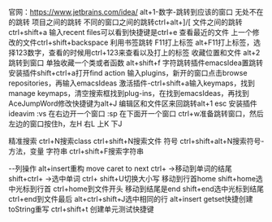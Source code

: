 官网：https://www.jetbrains.com/idea/
alt+1-数字-跳转到应该的窗口
无处不在的跳转
项目之间的跳转
不同的窗口之间的跳转ctrl+alt+]/[
文件之间的跳转
ctrl+shift+a 输入recent files可以看到快捷键是ctrl+e 查看最近的文件
上一个修改的文件ctrl+shift+backspace
利用书签跳转
F11打上标签
alt+F11打上标签，选择123数字，查看的时候用ctrl+123来查看以及打上的标签
收藏位置和文件
alt+2跳转到窗口
单独收藏一个类或者函数
alt+shift+f
字符跳转插件emacsIdea置跳转
安装插件shift+ctrl+a打开find action 输入plugins，新开的窗口点击browse repositories，再输入emacsIdeas
激活插件-ctrl+shift+a输入keymaps，找到manage keymaps，清空搜索框找到plug-ins，在找到emacsIdeas，再找到AceJumpWord修改快捷键为alt+J
编辑区和文件区来回跳转alt+1 esc
安装插件ideavim
:vs 在右边开一个窗口
:sp 在下面开一个窗口
ctrl+w准备跳转窗口，然后左边的窗口按住h，左H 右L 上K 下J

精准搜索
ctrl+N搜索class
ctrl+shift+N搜索文件
符号
ctrl+shift+alt+N搜索符号-方法，变量
字符串
ctrl+shift+F搜索字符串

--列操作
alt+insert重构
move caret to next ctrl+ ->移动到单词的结尾
shift+ctrl+ ->选中单词
ctrl+ shift+U切换大小写
移动到行首home
shift+home选中光标到行首
ctrl+home到文件开头
移动到结尾是end
shift+end选中光标到结尾
ctrl+end到文件最后
alt+ctrl+shift+J选中相同的行
alt+insert getset快捷创建 toString重写
ctrl+shift+t 创建单元测试快捷键
